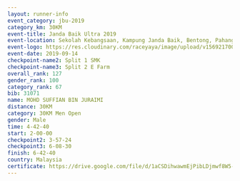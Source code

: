 ```yaml
---
layout: runner-info 
event_category: jbu-2019 
category_km: 30KM 
event-title: Janda Baik Ultra 2019  
event-location: Sekolah Kebangsaan, Kampung Janda Baik, Bentong, Pahang, Malaysia 
event-logo: https://res.cloudinary.com/raceyaya/image/upload/v1569217009/logo/janda-baik_vch1pc.jpg 
event-date: 2019-09-14 
checkpoint-name2: Split 1 SMK 
checkpoint-name3: Split 2 E Farm 
overall_rank: 127
gender_rank: 100
category_rank: 67
bib: 31071
name: MOHD SUFFIAN BIN JURAIMI
distance: 30KM
category: 30KM Men Open
gender: Male
time: 4-42-40
start: 2-00-00
checkpoint2: 3-57-24
checkpoint3: 6-08-30
finish: 6-42-40
country: Malaysia
certificate: https://drive.google.com/file/d/1aCSDihwawmEjPibLDjmwf8W5--HPZLCQ/view?usp=sharing
---
```

